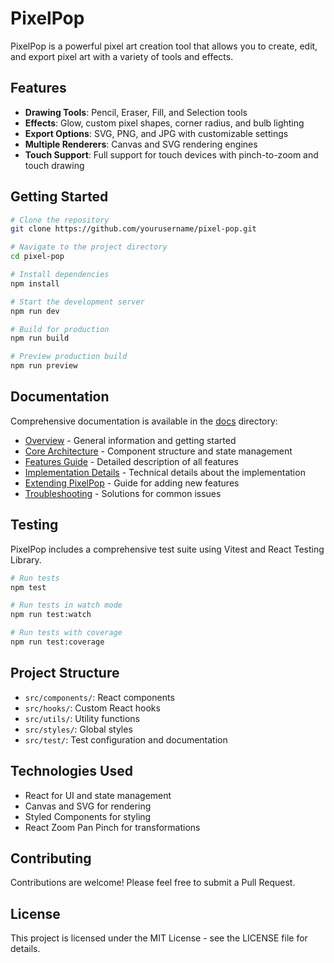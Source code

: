 # PixelPop

PixelPop is a powerful pixel art creation tool that allows you to create, edit, and export pixel art with a variety of tools and effects.

## Features

- **Drawing Tools**: Pencil, Eraser, Fill, and Selection tools
- **Effects**: Glow, custom pixel shapes, corner radius, and bulb lighting
- **Export Options**: SVG, PNG, and JPG with customizable settings
- **Multiple Renderers**: Canvas and SVG rendering engines
- **Touch Support**: Full support for touch devices with pinch-to-zoom and touch drawing

## Getting Started

```bash
# Clone the repository
git clone https://github.com/yourusername/pixel-pop.git

# Navigate to the project directory
cd pixel-pop

# Install dependencies
npm install

# Start the development server
npm run dev

# Build for production
npm run build

# Preview production build
npm run preview
```

## Documentation

Comprehensive documentation is available in the [docs](./docs) directory:

- [Overview](./docs/README.md) - General information and getting started
- [Core Architecture](./docs/architecture.md) - Component structure and state management
- [Features Guide](./docs/features.md) - Detailed description of all features
- [Implementation Details](./docs/implementation.md) - Technical details about the implementation
- [Extending PixelPop](./docs/extending.md) - Guide for adding new features
- [Troubleshooting](./docs/troubleshooting.md) - Solutions for common issues

## Testing

PixelPop includes a comprehensive test suite using Vitest and React Testing Library.

```bash
# Run tests
npm test

# Run tests in watch mode
npm run test:watch

# Run tests with coverage
npm run test:coverage
```

## Project Structure

- `src/components/`: React components
- `src/hooks/`: Custom React hooks
- `src/utils/`: Utility functions
- `src/styles/`: Global styles
- `src/test/`: Test configuration and documentation

## Technologies Used

- React for UI and state management
- Canvas and SVG for rendering
- Styled Components for styling
- React Zoom Pan Pinch for transformations

## Contributing

Contributions are welcome! Please feel free to submit a Pull Request.

## License

This project is licensed under the MIT License - see the LICENSE file for details.
